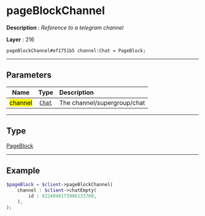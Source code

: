 # pageBlockChannel

**Description** : *Reference to a telegram channel*

**Layer** : 216

```tl
pageBlockChannel#ef1751b5 channel:Chat = PageBlock;
```

---

## Parameters

| Name | Type | Description |
| :---: | :---: | :--- |
| <mark>channel</mark> | [`Chat`](type/Chat) | The channel/supergroup/chat |

---

## Type

[PageBlock](type/PageBlock)

---

## Example

```php
$pageBlock = $client->pageBlockChannel(
	channel : $client->chatEmpty(
		id : 8224048173906133760,
	),
);
```
